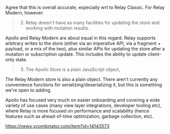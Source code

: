 Agree that this is overall accurate, especially wrt to Relay Classic. For Relay Modern, however:

> 2. Relay doesn't have as many facilities for updating the store and working with mutation results.

Apollo and Relay Modern are about equal in this regard. Relay supports arbitrary writes to the store (either via an imperative API, via a fragment + payload, or a mix of the two), plus similar APIs for updating the store after a mutation or subscription update. This includes the ability to update client-only state.

> 3. The Apollo Store is a plain JavaScript object,

The Relay Modern store is also a plain object. There aren't currently any convenience functions for serializing/deserializing it, but this is something we're open to adding.

Apollo has focused very much on easier onboarding and covering a wide variety of use cases (many view layer integrations, developer tooling etc), where Relay is more focused on performance and scalability (hence features such as ahead-of-time optimization, garbage collection, etc).

https://news.ycombinator.com/item?id=14143573
